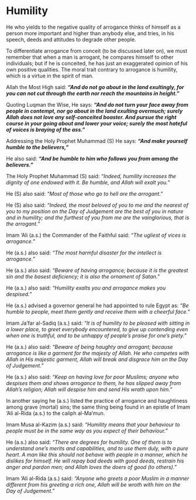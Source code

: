 Humility
========

He who yields to the negative quality of arrogance thinks of himself as
a person more important and higher than anybody else, and tries, in his
speech, deeds and attitudes to degrade other people.

To differentiate arrogance from conceit (to be discussed later on), we
must remember that when a man is arrogant, he compares himself to other
individuals; but if he is conceited, he has just an exaggerated opinion
of his own positive qualities. The moral trait contrary to arrogance is
humility, which is a virtue in the spirit of man.

Allah the Most High said: ***“And do not go about in the land
exultingly, for you can not cut through the earth nor reach the
mountains in height.”***

Quoting Luqman the Wise, He says: ***“And do not turn your face away
from people in contempt, nor go about in the land exulting overmuch;
surely Allah does not love any self-conceited boaster. And pursue the
right course in your going about and lower your voice; surely the most
hateful of voices is braying of the ass.”***

Addressing the Holy Prophet Muhammad (S) He says: ***“And make yourself
humble to the believers,”***

He also said: ***“And be humble to him who follows you from among the
believers.”***

The Holy Prophet Muhammad (S) said: *“Indeed, humility increases the
dignity of one endowed with it. Be humble, and Allah will exalt you.”*

He (S) also said: *“Most of those who go to hell are the arrogant.”*

He (S) also said: *“Indeed, the most beloved of you to me and the
nearest of you to my position on the Day of Judgement are the best of
you in nature and in humility; and the furthest of you from me are the
vainglorious, that is the arrogant.”*

Imam ‘Ali (a.s.) the Commander of the Faithful said: *“The ugliest of
vices is arrogance.”*

He (a.s.) also said: *“The most harmful disaster for the intellect is
arrogance.”*

He (a.s.) also said: *“Beware of having arrogance; because it is the
greatest sin and the basest deficiency; it is also the ornament of
Satan.”*

He (a.s.) also said: *“Humility exalts you and arrogance makes you
despised.”*

He (a.s.) advised a governor general he had appointed to rule Egypt as:
*“Be humble to people, meet them gently and receive them with a cheerful
face.”*

Imam Ja’far al-Sadiq (a.s.) said: *“It is of humility to be pleased with
sitting in a lower place, to greet everybody encountered, to give up
contending even when one is truthful, and to be unhappy of people’s
praise for one’s piety.”*

He (a.s.) also said: *“Beware of being haughty and arrogant; because
arrogance is like a garment for the majesty of Allah. He who competes
with Allah in His majestic garment, Allah will break and disgrace him on
the Day of Judgement.”*

He (a.s.) also said: *“Keep on having love for poor Muslims; anyone who
despises them and shows arrogance to them, he has slipped away from
Allah’s religion; Allah will despise him and send His wrath upon him.”*

In another saying he (a.s.) listed the practice of arrogance and
haughtiness among grave (mortal) sins; the same thing being found in an
epistle of Imam ‘Ali al-Rida (a.s.) to the caliph al-Ma’mun.

Imam Musa al-Kazim (a.s.) said: *“Humility means that your behaviour to
people must be in the same way as you expect of their behaviour.”*

He (a.s.) also said: *“There are degrees for humility. One of them is to
understand one’s merits and capabilities, and to use them duly, with a
pure heart. A man like this should not behave with people in a manner,
which he dislikes for himself. He will repay bad deeds with good deeds,
restrain his anger and pardon men; and Allah loves the doers of good (to
others).”*

Imam ‘Ali al-Rida (a.s.) said: *“Anyone who greets a poor Muslim in a
manner different from his greeting a rich one, Allah will be wroth with
him on the Day of Judgement.”*


